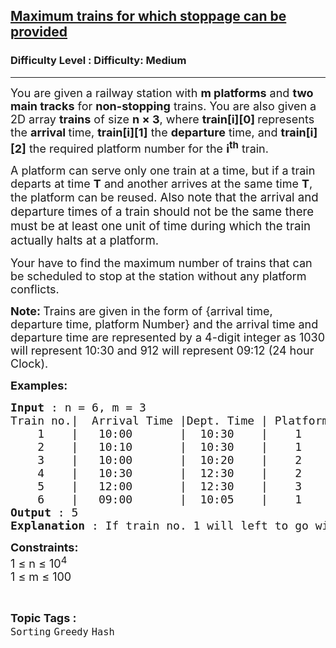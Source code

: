 <h2><a href="https://www.geeksforgeeks.org/problems/maximum-trains-for-which-stoppage-can-be-provided/1?selectedLang=cpp">Maximum trains for which stoppage can be provided</a></h2><h3>Difficulty Level : Difficulty: Medium</h3><hr><div class="problems_problem_content__Xm_eO"><p><span style="font-size: 18px;"><span style="font-size: 18px;">You are given a railway station with <strong>m platforms</strong> and <strong>two main tracks</strong> for <strong>non-stopping</strong> trains. You are also given a 2D array&nbsp;</span></span><strong><span style="font-size: 18px;">trains</span></strong><span style="font-size: 18px;"> of size <strong>n × 3</strong>, where <strong>train[i][0] </strong>represents the <strong>arrival </strong>time, <strong>train[i][1]</strong>&nbsp;the <strong>departure</strong> time, and <strong>train[i][2]</strong> the required platform number for the <strong>i<sup>th</sup></strong> train. </span></p>
<p><span style="font-size: 18px;">A platform can serve only one train at a time, but if a train departs at time <strong>T</strong> and another arrives at the same time <strong>T</strong>, the platform can be reused. </span><span style="font-size: 14pt;">Also note that the arrival and departure times of a train should not be the same there must be at least one unit of time during which the train actually halts at a platform.</span></p>
<p><span style="font-size: 18px;">Your have to find the maximum number of trains that can be scheduled to stop at the station without any platform conflicts.</span></p>
<p><span style="font-size: 18px;"><strong>Note: </strong>Trains&nbsp;are&nbsp;given in the&nbsp;form of {arrival time, departure time, platform Number} and the&nbsp;arrival time and departure time are represented by a 4-digit integer as 1030 will represent 10:30 and 912 will represent 09:12 (24 hour Clock).</span></p>
<p><strong><span style="font-size: 18px;">Examples:</span></strong></p>
<pre><span style="font-size: 18px;"><strong>Input</strong> : n = 6, m = 3 
Train no.|  Arrival Time |Dept. Time | Platform No.
    1    |   10:00       |  10:30    |    1
    2    |   10:10       |  10:30    |    1
    3    |   10:00       |  10:20    |    2
    4    |   10:30       |  12:30    |    2
    5    |   12:00       |  12:30    |    3
    6    |   09:00       |  10:05    |    1
<strong>Output</strong> : 5
<strong>Explanation</strong> : If train no. 1 will left to go without stoppage then 2 and 6 can easily be accommodated on platform 1. And 3 and 4 on platform 2 and 5 on platform 3.</span></pre>
<p><span style="font-size: 18px;"><strong>Constraints:<br></strong></span><span style="font-size: 18px;">1 ≤ n ≤ 10<sup>4<br></sup></span><span style="font-size: 18px;">1 ≤ m ≤ 100</span>&nbsp;</p></div><br><p><span style=font-size:18px><strong>Topic Tags : </strong><br><code>Sorting</code>&nbsp;<code>Greedy</code>&nbsp;<code>Hash</code>&nbsp;